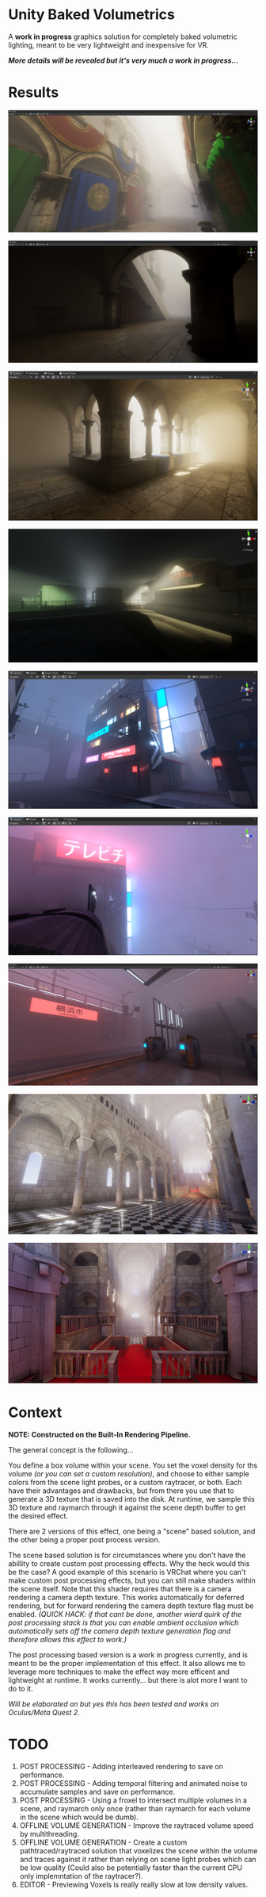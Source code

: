 # Unity Baked Volumetrics
A **work in progress** graphics solution for completely baked volumetric lighting, meant to be very lightweight and inexpensive for VR. 

***More details will be revealed but it's very much a work in progress...***

# Results
![sponza1](GithubContent/sponza1.jpg)

![sponza2](GithubContent/sponza2.png)

![sponza3](GithubContent/sponza3.png)

![industrial1](GithubContent/industrial1.png)

![yakohama1](GithubContent/yakohama1.png)

![yakohama2](GithubContent/yakohama2.png)

![yakohama3](GithubContent/yakohama3.jpg)

![church1](GithubContent/church1.png)

![church2](GithubContent/church2.png)

# Context

**NOTE: Constructed on the Built-In Rendering Pipeline.**

The general concept is the following...

You define a box volume within your scene. You set the voxel density for ths volume *(or you can set a custom resolution)*, and choose to either sample colors from the scene light probes, or a custom raytracer, or both. Each have their advantages and drawbacks, but from there you use that to generate a 3D texture that is saved into the disk. At runtime, we sample this 3D texture and raymarch through it against the scene depth buffer to get the desired effect.

There are 2 versions of this effect, one being a "scene" based solution, and the other being a proper post process version.

The scene based solution is for circumstances where you don't have the abillity to create custom post processing effects. Why the heck would this be the case? A good example of this scenario is VRChat where you can't make custom post processing effects, but you can still make shaders within the scene itself. Note that this shader requires that there is a camera rendering a camera depth texture. This works automatically for deferred rendering, but for forward rendering the camera depth texture flag must be enabled. *(QUICK HACK: if that cant be done, another wierd quirk of the post processing stack is that you can enable ambient occlusion which automatically sets off the camera depth texture generation flag and therefore allows this effect to work.)*

The post processing based version is a work in progress currently, and is meant to be the proper implementation of this effect. It also allows me to leverage more techniques to make the effect way more efficent and lightweight at runtime. It works currently... but there is alot more I want to do to it.

*Will be elaborated on but yes this has been tested and works on Oculus/Meta Quest 2.*

# TODO
1. POST PROCESSING - Adding interleaved rendering to save on performance.
2. POST PROCESSING - Adding temporal filtering and animated noise to accumulate samples and save on performance.
3. POST PROCESSING - Using a froxel to intersect multiple volumes in a scene, and raymarch only once (rather than raymarch for each volume in the scene which would be dumb).
4. OFFLINE VOLUME GENERATION - Improve the raytraced volume speed by multithreading.
5. OFFLINE VOLUME GENERATION - Create a custom pathtraced/raytraced solution that voxelizes the scene within the volume and traces against it rather than relying on scene light probes which can be low quality (Could also be potentially faster than the current CPU only implemntation of the raytracer?).
6. EDITOR - Previewing Voxels is really really slow at low density values.
